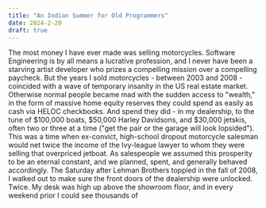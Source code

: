 ```yaml
---
title: "An Indian Summer for Old Programmers"
date: 2024-2-20
draft: true
---
```

The most money I have ever made was selling motorcycles. Software Engineering is by all means a lucrative profession, and I never have been a starving artist developer who prizes a compelling mission over a compelling paycheck. But the years I sold motorcycles - between 2003 and 2008 - coincided with a wave of temporary insanity in the US real estate market. Otherwise normal people became mad with the sudden access to "wealth," in the form of massive home equity reserves they could spend as easily as cash via HELOC checkbooks. And spend they did - in my dealership, to the tune of $100,000 boats, $50,000 Harley Davidsons, and $30,000 jetskis, often two or three at a time ("get the pair or the garage will look lopsided"). This was a time when ex-convict, high-school dropout motorcycle salesman would net twice the income of the Ivy-league lawyer to whom they were selling that overpriced jetboat. As salespeople we assumed this prosperity to be an eternal constant, and we planned, spent, and generally behaved accordingly. 
The Saturday after Lehman Brothers toppled in the fall of 2008, I walked out to make sure the front doors of the dealership were unlocked. Twice. My desk was high up above the showroom floor, and in every weekend prior I could see thousands of 
<!--stackedit_data:
eyJoaXN0b3J5IjpbLTM5NDcyMzc0NiwtMjAwNjkyMDU5OCwxNj
AzNTE5MjUyLDI2NDUwNDQzNywtNDcwMjgxMjcxLC0yMDg4NzQ2
NjEyXX0=
-->